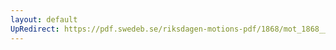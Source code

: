 ```yaml
---
layout: default
UpRedirect: https://pdf.swedeb.se/riksdagen-motions-pdf/1868/mot_1868__fk__00050/mot_1868__fk__00050_006.pdf
---
```

